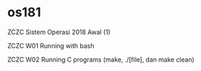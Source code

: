 # os181
ZCZC Sistem Operasi 2018 Awal (1)

ZCZC W01 Running with bash

ZCZC W02 Running C programs (make, ./[file], dan make clean)
